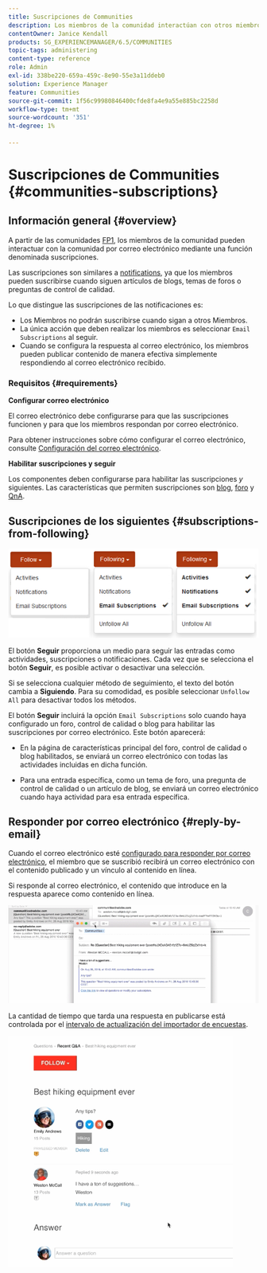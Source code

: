 ```yaml
---
title: Suscripciones de Communities
description: Los miembros de la comunidad interactúan con otros miembros por correo electrónico
contentOwner: Janice Kendall
products: SG_EXPERIENCEMANAGER/6.5/COMMUNITIES
topic-tags: administering
content-type: reference
role: Admin
exl-id: 338be220-659a-459c-8e90-55e3a11ddeb0
solution: Experience Manager
feature: Communities
source-git-commit: 1f56c99980846400cfde8fa4e9a55e885bc2258d
workflow-type: tm+mt
source-wordcount: '351'
ht-degree: 1%

---
```


# Suscripciones de Communities {#communities-subscriptions}

## Información general {#overview}

A partir de las comunidades [FP1](deploy-communities.md#latestfeaturepack), los miembros de la comunidad pueden interactuar con la comunidad por correo electrónico mediante una función denominada suscripciones.

Las suscripciones son similares a [notifications](notifications.md), ya que los miembros pueden suscribirse cuando siguen artículos de blogs, temas de foros o preguntas de control de calidad.

Lo que distingue las suscripciones de las notificaciones es:

* Los Miembros no podrán suscribirse cuando sigan a otros Miembros.
* La única acción que deben realizar los miembros es seleccionar `Email Subscriptions` al seguir.
* Cuando se configura la respuesta al correo electrónico, los miembros pueden publicar contenido de manera efectiva simplemente respondiendo al correo electrónico recibido.

### Requisitos  {#requirements}

**Configurar correo electrónico**

El correo electrónico debe configurarse para que las suscripciones funcionen y para que los miembros respondan por correo electrónico.

Para obtener instrucciones sobre cómo configurar el correo electrónico, consulte [Configuración del correo electrónico](email.md).

**Habilitar suscripciones y seguir**

Los componentes deben configurarse para habilitar las suscripciones *y* siguientes. Las características que permiten suscripciones son [blog](blog-feature.md), [foro](forum.md) y [QnA](working-with-qna.md).

## Suscripciones de los siguientes {#subscriptions-from-following}

![suscripción-siguiente](assets/subscription-following.png)

El botón **Seguir** proporciona un medio para seguir las entradas como actividades, suscripciones o notificaciones. Cada vez que se selecciona el botón **Seguir**, es posible activar o desactivar una selección.

Si se selecciona cualquier método de seguimiento, el texto del botón cambia a **Siguiendo**. Para su comodidad, es posible seleccionar `Unfollow All` para desactivar todos los métodos.

El botón **Seguir** incluirá la opción `Email Subscriptions` solo cuando haya configurado un foro, control de calidad o blog para habilitar las suscripciones por correo electrónico. Este botón aparecerá:

* En la página de características principal del foro, control de calidad o blog habilitados, se enviará un correo electrónico con todas las actividades incluidas en dicha función.

* Para una entrada específica, como un tema de foro, una pregunta de control de calidad o un artículo de blog, se enviará un correo electrónico cuando haya actividad para esa entrada específica.

## Responder por correo electrónico {#reply-by-email}

Cuando el correo electrónico esté [configurado para responder por correo electrónico](email.md#configure-polling-importer), el miembro que se suscribió recibirá un correo electrónico con el contenido publicado y un vínculo al contenido en línea.

Si responde al correo electrónico, el contenido que introduce en la respuesta aparece como contenido en línea.

![correo electrónico-respuesta](assets/email-reply.png)

La cantidad de tiempo que tarda una respuesta en publicarse está controlada por el [intervalo de actualización del importador de encuestas](email.md#configure-polling-importer).

![QA](assets/qa.png)
